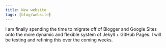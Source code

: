 ```yaml
---
title: New website
tags: [blog/website]
---
```

I am finally spending the time to migrate off of Blogger and Google Sites onto the more dynamic and flexible system of Jekyll + GitHub Pages. I will be testing and refining this over the coming weeks.